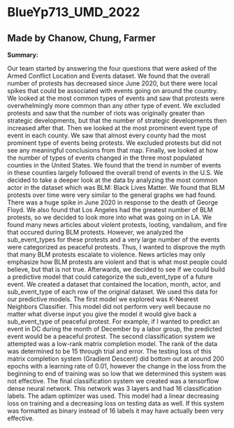 # BlueYp713_UMD_2022

## Made by Chanow, Chung, Farmer

**Summary:**

Our team started by answering the four questions that were asked of the Armed Conflict Location and Events dataset. We found that the overall number of protests has decreased since June 2020, but there were local spikes that could be associated with events going on around the country. We looked at the most common types of events and saw that protests were overwhelmingly more common than any other type of event. We excluded protests and saw that the number of riots was originally greater than strategic developments, but that the number of strategic developments then increased after that. Then we looked at the most prominent event type of event in each county. We saw that almost every county had the most prominent type of events being protests. We excluded protests but did not see any meaningful conclusions from that map. Finally, we looked at how the number of types of events changed in the three most populated counties in the United States. We found that the trend in number of events in these counties largely followed the overall trend of events in the U.S.
We decided to take a deeper look at the data by analyzing the most common actor in the dataset which was BLM: Black Lives Matter. We found that BLM protests over time were very similar to the general graphs we had found. There was a huge spike in June 2020 in response to the death of George Floyd. We also found that Los Angeles had the greatest number of BLM protests, so we decided to look more into what was going on in LA. We found many news articles about violent protests, looting, vandalism, and fire that occured during BLM protests. However, we analyzed the sub_event_types for these protests and a very large number of the events were categorized as peaceful protests. Thus, I wanted to disprove the myth that many BLM protests escalate to violence. News articles may only emphasize how BLM protests are violent and that is what most people could believe, but that is not true. 
Afterwards, we decided to see if we could build a predictive model that could categorize the sub_event_type of a future event. We created a dataset that contained the location, month, actor, and sub_event_type of each row of the original dataset. We used this data for our predictive models. The first model we explored was K-Nearest Neighbors Classifier. This model did not perform very well because no matter what diverse input you give the model it would give back a sub_event_type of peaceful protest. For example, if I wanted to predict an event in DC during the month of December by a labor group, the predicted event would be a peaceful protest. 
The second classification system we attempted was a low-rank matrix completion model. The rank of the data was determined to be 15 through trial and error. The testing loss of this matrix completion system (Gradient Descent) did bottom out at around 200 epochs with a learning rate of 0.01, however the change in the loss from the beginning to end of training was so low that we determined this system was not effective. 
The final classification system we created was a tensorflow dense neural network. This network was 3 layers and had 16 classification labels. The adam optimizer was used. This model had a linear decreasing loss on training and a decreasing loss on testing data as well. If this system was formatted as binary instead of 16 labels it may have actually been very effective. 


